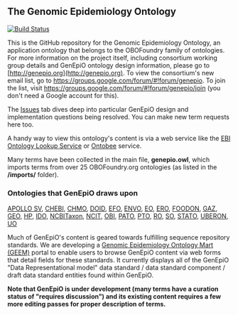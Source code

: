 ## The Genomic Epidemiology Ontology

[![Build Status](https://travis-ci.org/GenEpiO/genepio.svg?branch=master)](https://travis-ci.org/GenEpiO/genepio)

This is the GitHub repository for the Genomic Epidemiology Ontology, an application ontology that belongs to the OBOFoundry family of ontologies.  For more information on the project itself, including consortium working group details and GenEpiO ontology design information, please go to [http://genepio.org](http://genepio.org).  To view the consortium's new email list, go to https://groups.google.com/forum/#!forum/genepio. To join the list, visit https://groups.google.com/forum/#!forum/genepio/join (you don't need a Google account for this).

The [Issues](https://github.com/GenEpiO/genepio/issues) tab dives deep into particular GenEpiO design and implementation questions being resolved.  You can make new term requests here too.

A handy way to view this ontology's content is via a web service like the [EBI Ontology Lookup Service](https://www.ebi.ac.uk/ols/ontologies/genepio) or [Ontobee](http://www.ontobee.org) service.

Many terms have been collected in the main file, **genepio.owl**, which imports terms from over 25 OBOFoundry.org ontologies (as listed in the **/imports/** folder).

### Ontologies that GenEpiO draws upon
[APOLLO SV](https://github.com/ApolloDev/apollo-sv),
[CHEBI](http://www.ebi.ac.uk/chebi/),
[CHMO](http://www.obofoundry.org/ontology/chmo.html),
[DOID](http://www.disease-ontology.org/),
[EFO](https://www.ebi.ac.uk/efo/),
[ENVO](http://www.environmentontology.org/),
[EO](http://planteome.org/),
[ERO](https://open.med.harvard.edu/wiki/display/eaglei/Ontology),
[FOODON](http://foodon.org),
[GAZ](http://www.obofoundry.org/ontology/gaz.html),
[GEO](http://www.obofoundry.org/ontology/geo.html),
[HP](http://human-phenotype-ontology.github.io/),
[IDO](https://www.bioontology.org/wiki/index.php/Infectious_Disease_Ontology),
[NCBITaxon](http://www.obofoundry.org/ontology/ncbitaxon.html),
[NCIT](https://github.com/NCI-Thesaurus/thesaurus-obo-edition),
[OBI](http://www.obofoundry.org/ontology/obi.html),
[PATO](http://www.obofoundry.org/ontology/pato.html),
[PTO](http://planteome.org/),
[RO](http://www.obofoundry.org/ontology/ro.html),
[SO](http://www.obofoundry.org/ontology/so.html),
[STATO](http://stato-ontology.org/),
[UBERON](http://uberon.github.io/),
[UO](http://www.obofoundry.org/ontology/uo.html)

Much of GenEpiO's content is geared towards fulfilling sequence repository standards.  We are developing a [Genomic Epidemiology Ontology Mart (GEEM)](http://genepio.org/geem) portal to enable users to browse GenEpiO content via web forms that detail fields for these standards.  It currently displays all of the GenEpiO "Data Representational model" data standard / data standard component / draft data standard entities found within GenEpiO.

**Note that GenEpiO is under development (many terms have a curation status of "requires discussion") and its existing
  content requires a few more editing passes for proper description of terms.**
  
